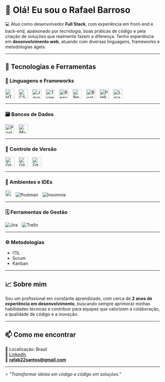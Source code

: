 # 👋 Olá! Eu sou o Rafael Barroso

💻 Atuo como desenvolvedor **Full Stack**, com experiência em front-end e back-end, apaixonado por tecnologia, boas práticas de código e pela criação de soluções que realmente fazem a diferença. Tenho experiência em **desenvolvimento web**, atuando com diversas linguagens, frameworks e metodologias ágeis.

---

## 🚀 Tecnologias e Ferramentas

### 🧩 Linguagens e Frameworks

<img 
    alt="HTML"
    title="HTML" 
    width="30px" 
    style="padding-right: 10px;" 
    src="https://cdn.jsdelivr.net/gh/devicons/devicon@latest/icons/html5/html5-original.svg" 
/>
<img 
    alt="CSS" 
    title="CSS"
    width="30px" 
    style="padding-right: 10px;" 
    src="https://cdn.jsdelivr.net/gh/devicons/devicon@latest/icons/css3/css3-original.svg" 
/>
<img 
    alt="JavaScript" 
    title="JavaScript"
    width="30px" 
    style="padding-right: 10px;" 
    src="https://cdn.jsdelivr.net/gh/devicons/devicon@latest/icons/javascript/javascript-original.svg" 
/>
<img 
    alt="TypeScript"
    title="TypeScript" 
    width="30px" 
    style="padding-right: 10px;" 
    src="https://cdn.jsdelivr.net/gh/devicons/devicon@latest/icons/typescript/typescript-original.svg" 
/>
<img 
    alt="React"
    title="React" 
    width="30px" 
    style="padding-right: 10px;" 
    src="https://cdn.jsdelivr.net/gh/devicons/devicon@latest/icons/react/react-original.svg" 
/>
<img 
    alt="Next.js" 
    title="Next.js"
    width="30px" 
    style="padding-right: 10px;" 
    src="https://cdn.jsdelivr.net/gh/devicons/devicon@latest/icons/nextjs/nextjs-original.svg" 
/>
<img 
    alt="Bootstrap"
    title="Bootstrap" 
    width="30px" 
    style="padding-right: 10px;" 
    src="https://cdn.jsdelivr.net/gh/devicons/devicon@latest/icons/bootstrap/bootstrap-original.svg" 
/>
<img 
    alt="PHP" 
    title="PHP"
    width="30px" 
    style="padding-right: 10px;" 
    src="https://cdn.jsdelivr.net/gh/devicons/devicon@latest/icons/php/php-original.svg" 
/>
<img 
    alt="Laravel" 
    title="Laravel"
    width="30px" 
    style="padding-right: 10px;" 
    src="https://cdn.jsdelivr.net/gh/devicons/devicon@latest/icons/laravel/laravel-original.svg" 
/>

---

### 🗃️ Bancos de Dados

<p>
  <img
   alt="PostgreSQL"
   title="PostegreSQL"
   width="30px"
   style="padding-right: 10px;"  
   src="https://cdn.jsdelivr.net/gh/devicons/devicon/icons/postgresql/postgresql-original.svg"
  /> 
  <img
   alt="MySQL"
   title="MySQL"
   width="30px"
   style="padding-right: 10px;"  
   src="https://cdn.jsdelivr.net/gh/devicons/devicon/icons/mysql/mysql-original.svg" 
  />
</p>

---

### 🧰 Controle de Versão

<p>
  <img 
   alt="Git"
   title="Git"
   width="30px"
   style="padding-right: 10px;"  
   src="https://cdn.jsdelivr.net/gh/devicons/devicon/icons/git/git-original.svg"
  /> 
  <img
   alt="GitHub"
   title="GitHub"
   width="30px"
   style="padding-right: 10px;"  
   src="https://cdn.jsdelivr.net/gh/devicons/devicon/icons/github/github-original.svg"
  />
  <img
   alt="GitLab"
   title="GitLab"
   width="30px"
   style="padding-right: 10px;"  
   src="https://cdn.jsdelivr.net/gh/devicons/devicon/icons/gitlab/gitlab-original.svg"
  /> 
</p>

---

### 🧠 Ambientes e IDEs

<p>
  <img
   alt="VS Code"
   title="VS Code"
   width="20px"
   style="padding-right: 10px;"  
   src="https://cdn.jsdelivr.net/gh/devicons/devicon/icons/vscode/vscode-original.svg"
  />
  <img
   alt="Postman"
   title="Postman"
   style="padding-right: 10px;"  
   src="https://img.shields.io/badge/Postman-orange?logo=postman&logoColor=white"
   />
  <img
   alt="Insomnia"
   title="Insomnia"
   style="padding-right: 10px;"  
   src="https://img.shields.io/badge/Insomnia-4000BF?logo=insomnia&logoColor=white"
   />
</p>

---

### 🗓️ Ferramentas de Gestão

<p>
  <img
   alt="Jira"
   title="Jira"
   style="padding-right: 10px;"  
   src="https://img.shields.io/badge/Jira-0052CC?logo=jira&logoColor=white"
   />  
  <img 
   alt="Trello"
   title="Trello"
   style="padding-right: 10px;"  
   src="https://img.shields.io/badge/Trello-0079BF?logo=trello&logoColor=white"
   />
</p>

---

### ⚙️ Metodologias

- ITIL
- Scrum
- Kanban

---

## 📈 Sobre mim

Sou um profissional em constante aprendizado, com cerca de **2 anos de experiência em desenvolvimento**, buscando sempre aprimorar minhas habilidades técnicas e contribuir para equipes que valorizem a colaboração, a qualidade de código e a inovação.

---

## 📫 Como me encontrar

📍 Localização: Brasil  
💼 [LinkedIn](https://www.linkedin.com/in/rafael-barroso04/)  
📧 **rafab22santos@gmail.com**

---

⭐ _"Transformar ideias em código e código em soluções."_
